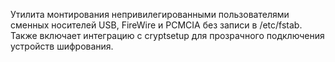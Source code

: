Утилита монтирования непривилегированными пользователями сменных носителей USB,
FireWire и PCMCIA без записи в /etc/fstab. Также включает интеграцию с
cryptsetup для прозрачного подключения устройств шифрования.
